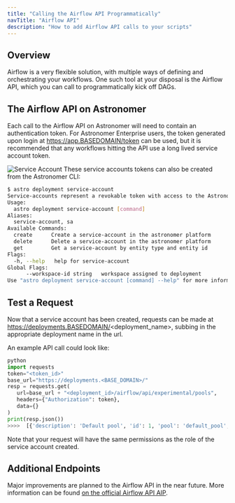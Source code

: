 ```yaml
---
title: "Calling the Airflow API Programmatically"
navTitle: "Airflow API"
description: "How to add Airflow API calls to your scripts"
---
```


## Overview

Airflow is a very flexible solution, with multiple ways of defining and orchestrating your workflows. One such tool at your disposal is the Airflow API, which you can call to programmatically kick off DAGs. 


## The Airflow API on Astronomer
Each call to the Airflow API on Astronomer will need to contain an authentication token. For Astronomer Enterprise users, the token generated upon login at https://app.BASEDOMAIN/token can be used, but it is recommended that any workflows hitting the API use a long lived service account token.

![Service Account](https://assets2.astronomer.io/main/docs/airflow_api/service_account_api.png)
These service accounts tokens can also be created from the Astronomer CLI:

```bash
$ astro deployment service-account
Service-accounts represent a revokable token with access to the Astronomer platform
Usage:
  astro deployment service-account [command]
Aliases:
  service-account, sa
Available Commands:
  create      Create a service-account in the astronomer platform
  delete      Delete a service-account in the astronomer platform
  get         Get a service-account by entity type and entity id
Flags:
  -h, --help   help for service-account
Global Flags:
      --workspace-id string   workspace assigned to deployment
Use "astro deployment service-account [command] --help" for more information about a command.
```

## Test a Request
Now that a service account has been created, requests can be made at https://deployments.BASEDOMAIN/<deployment_name>, subbing in the appropriate deployment name in the url. 

An example API call could look like:
```python
python
import requests
token="<token_id>"
base_url="https://deployments.<BASE_DOMAIN>/"
resp = requests.get(
   url=base_url + "<deployment_id>/airflow/api/experimental/pools",
   headers={"Authorization": token},
   data={}
)
print(resp.json())
>>>>  [{'description': 'Default pool', 'id': 1, 'pool': 'default_pool', 'slots': 128}]
```
Note that your request will have the same permissions as the role of the service account created.

## Additional Endpoints
Major improvements are planned to the Airflow API in the near future. More information can be found [on the official Airflow API AIP](https://cwiki.apache.org/confluence/display/AIRFLOW/AIP-32%3A+Airflow+REST+API).
